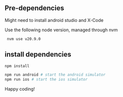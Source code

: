 ## Pre-dependencies
Might need to install android studio and X-Code


Use the following node version, managed through nvm
```bash
 nvm use v20.9.0
```

## install dependencies
```bash
npm install
```

```bash
npm run android # start the android simulator
npm run ios # start the ios simulator
```

Happy coding!